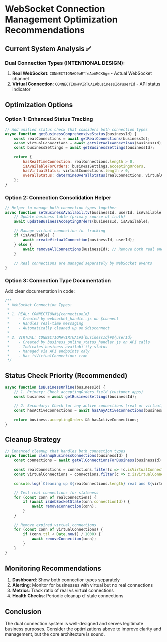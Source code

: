 # WebSocket Connection Management Optimization Recommendations

## Current System Analysis ✅

### Dual Connection Types (INTENTIONAL DESIGN):
1. **Real WebSocket**: `CONNECTION#O9oRTfeAoAMCK6g=` - Actual WebSocket channel
2. **Virtual Connection**: `CONNECTION#VIRTUAL#businessId#userId` - API status indicator

## Optimization Options

### Option 1: Enhanced Status Tracking
```javascript
// Add unified status check that considers both connection types
async function getBusinessComprehensiveStatus(businessId) {
    const realConnections = await getRealConnections(businessId);
    const virtualConnections = await getVirtualConnections(businessId);
    const businessSettings = await getBusinessSettings(businessId);
    
    return {
        hasRealTimeConnection: realConnections.length > 0,
        isAvailableForOrders: businessSettings.acceptingOrders,
        hasVirtualStatus: virtualConnections.length > 0,
        overallStatus: determineOverallStatus(realConnections, virtualConnections, businessSettings)
    };
}
```

### Option 2: Connection Consolidation Helper
```javascript
// Helper to manage both connection types together
async function setBusinessAvailability(businessId, userId, isAvailable) {
    // Update business table (primary source of truth)
    await updateBusinessAcceptingOrders(businessId, isAvailable);
    
    // Manage virtual connection for tracking
    if (isAvailable) {
        await createVirtualConnection(businessId, userId);
    } else {
        await removeAllConnections(businessId); // Remove both real and virtual
    }
    
    // Real connections are managed separately by WebSocket events
}
```

### Option 3: Connection Type Documentation
Add clear documentation in code:

```javascript
/**
 * WebSocket Connection Types:
 * 
 * 1. REAL: CONNECTION#${connectionId}
 *    - Created by websocket_handler.js on $connect
 *    - Handles real-time messaging
 *    - Automatically cleaned up on $disconnect
 * 
 * 2. VIRTUAL: CONNECTION#VIRTUAL#${businessId}#${userId}
 *    - Created by business_online_status_handler.js on API calls
 *    - Indicates business availability status
 *    - Managed via API endpoints only
 *    - Has isVirtualConnection: true
 */
```

## Status Check Priority (Recommended)
```javascript
async function isBusinessOnline(businessId) {
    // 1. Primary: Check acceptingOrders field (customer apps)
    const business = await getBusinessSettings(businessId);
    
    // 2. Secondary: Check for any active connections (real or virtual)
    const hasActiveConnections = await hasAnyActiveConnections(businessId);
    
    return business.acceptingOrders && hasActiveConnections;
}
```

## Cleanup Strategy
```javascript
// Enhanced cleanup that handles both connection types
async function cleanupBusinessConnections(businessId) {
    const connections = await getAllConnectionsForBusiness(businessId);
    
    const realConnections = connections.filter(c => !c.isVirtualConnection);
    const virtualConnections = connections.filter(c => c.isVirtualConnection);
    
    console.log(`Cleaning up ${realConnections.length} real and ${virtualConnections.length} virtual connections`);
    
    // Test real connections for staleness
    for (const conn of realConnections) {
        if (await isWebSocketStale(conn.connectionId)) {
            await removeConnection(conn);
        }
    }
    
    // Remove expired virtual connections
    for (const conn of virtualConnections) {
        if (conn.ttl < Date.now() / 1000) {
            await removeConnection(conn);
        }
    }
}
```

## Monitoring Recommendations
1. **Dashboard**: Show both connection types separately
2. **Alerting**: Monitor for businesses with virtual but no real connections
3. **Metrics**: Track ratio of real vs virtual connections
4. **Health Checks**: Periodic cleanup of stale connections

## Conclusion
The dual connection system is well-designed and serves legitimate business purposes. Consider the optimizations above to improve clarity and management, but the core architecture is sound.

